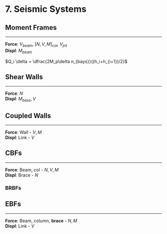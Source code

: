 # 7. Seismic Systems

## Moment Frames

-----------

**Force**: $V_{beam}$, $[N,V,M]_{col}$, $V_{jnt}$\
**Displ**: $M_{beam}$

$Q_i \delta = \dfrac{2M_p\delta n_{bays}}{(h_i+h_{i+1})/2}$

## Shear Walls

-----------

**Force**: $N$\
**Displ**: $M_{base},V$



## Coupled Walls

-----------

**Force**: Wall - $V,M$ \
**Displ**: Link - $V$



## CBFs

-----------

**Force**: Beam, col - $N,V,M$ \
**Displ**: Brace - $N$

### BRBFs

## EBFs

-----------

**Force**: Beam, column, __brace__ - $N,M$ \
**Displ**: Link - $V$


